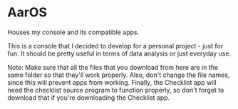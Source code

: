 # AarOS
Houses my console and its compatible apps.

This is a console that I decided to develop for a personal project - just for fun. It should be pretty useful in terms of data analysis or just everyday use.

Note: Make sure that all the files that you download from here are in the same folder so that they'll work properly. Also, don't change the file names, since this will prevent apps from working. Finally, the Checklist app will need the checklist source program to function properly, so don't forget to download that if you're downloading the Checklist app.
